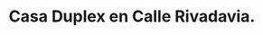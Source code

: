 ---
image: '/imgV/V/V calle rivadavia.png'
title: 'Casa Duplex en Calle Rivadavia.'
location: 'San Miguel del Monte'
price: '$$$'
ambientes: '7 Ambientes'
banios: '1 Baño'
habitaciones: '3 Habitaciones'
info: 'La planta Alta cuenta con Dormitorio con Terraza; La Planta Baja cuenta con 2 Dormitorios, 1 Baño, Cocina-Comedor, Living y Garaje con Lavadero; Y Fuera cuenta con Quincho con Baño y Patio. Con todos los Servicios, Sup. Total 242 mts2 y Sup Cubierta 109mts2.'
---